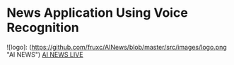 # News Application Using Voice Recognition
![logo]: (https://github.com/fruxc/AINews/blob/master/src/images/logo.png "AI NEWS")
[AI NEWS LIVE](https://news-ai.netlify.com)
